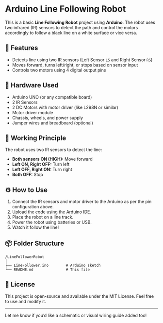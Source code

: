 # Arduino Line Following Robot

This is a basic **Line Following Robot** project using **Arduino**. The robot uses two infrared (IR) sensors to detect the path and control the motors accordingly to follow a black line on a white surface or vice versa.

## 🚀 Features

- Detects line using two IR sensors (Left Sensor `LS` and Right Sensor `RS`)
- Moves forward, turns left/right, or stops based on sensor input
- Controls two motors using 4 digital output pins

## 🧰 Hardware Used

- Arduino UNO (or any compatible board)
- 2 IR Sensors
- 2 DC Motors with motor driver (like L298N or similar)
- Motor driver module
- Chassis, wheels, and power supply
- Jumper wires and breadboard (optional)

## 🧠 Working Principle

The robot uses two IR sensors to detect the line:
- **Both sensors ON (HIGH):** Move forward
- **Left ON, Right OFF:** Turn left
- **Left OFF, Right ON:** Turn right
- **Both OFF:** Stop

## ⚙️ How to Use

1. Connect the IR sensors and motor driver to the Arduino as per the pin configuration above.
2. Upload the code using the Arduino IDE.
3. Place the robot on a line track.
4. Power the robot using batteries or USB.
5. Watch it follow the line!

## 📦 Folder Structure

```
/LineFollowerRobot
│
├── LineFollower.ino        # Arduino sketch
└── README.md               # This file
```

## 📜 License

This project is open-source and available under the MIT License. Feel free to use and modify it.

---

Let me know if you’d like a schematic or visual wiring guide added too!
